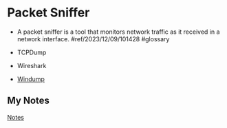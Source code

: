# Packet Sniffer
- A packet sniffer is a tool that monitors network traffic as it received in a network interface. #ref/2023/12/09/101428 #glossary

- TCPDump
- Wireshark
- [Windump](windump.md)
## My Notes
[Notes](mynotes/packet-sniffer-notes.md)
